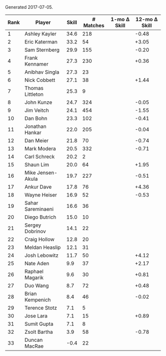 Generated 2017-07-05.

| Rank | Player            | Skill | # Matches | 1-mo Δ Skill | 12-mo Δ Skill |
|------|-------------------|-------|-----------|--------------|---------------|
|    1 | Ashley Kayler     |  34.6 |       218 |              |         -0.48 |
|    2 | Eric Katerman     |  33.2 |        54 |              |         +3.05 |
|    3 | Sam Sternberg     |  29.9 |       155 |              |         -0.20 |
|    4 | Frank Kennamer    |  27.3 |       230 |              |         +0.36 |
|    5 | Anibhav Singla    |  27.3 |        23 |              |               |
|    6 | Nick Cobbett      |  27.1 |        38 |              |         +1.44 |
|    7 | Thomas Littleton  |  25.3 |         9 |              |               |
|    8 | John Kunze        |  24.7 |       324 |              |         -0.05 |
|    9 | Jim Veitch        |  24.1 |       454 |              |         -1.55 |
|   10 | Dan Bohn          |  23.3 |       102 |              |         -0.41 |
|   11 | Jonathan Hankar   |  22.0 |       205 |              |         -0.04 |
|   12 | Dan Meier         |  21.8 |        70 |              |         -0.74 |
|   13 | Mark Modera       |  20.5 |       332 |              |         -0.71 |
|   14 | Carl Schreck      |  20.2 |         2 |              |               |
|   15 | Shaun Lim         |  20.0 |        64 |              |         +1.95 |
|   16 | Mike Jensen-Akula |  19.7 |       227 |              |         -0.51 |
|   17 | Ankur Dave        |  17.8 |        76 |              |         +4.36 |
|   18 | Wayne Heiser      |  16.9 |        52 |              |         -0.53 |
|   19 | Sahar Sareminaeni |  16.6 |        36 |              |               |
|   20 | Diego Butrich     |  15.0 |        10 |              |               |
|   21 | Sergey Dobrinov   |  14.1 |        22 |              |               |
|   22 | Craig Hollow      |  12.8 |        20 |              |               |
|   23 | Meldan Heaslip    |  12.1 |        31 |              |               |
|   24 | Josh Lebowitz     |  11.7 |        50 |              |         +4.12 |
|   25 | Nate Aden         |   9.9 |        37 |              |         +2.17 |
|   26 | Raphael Magarik   |   9.6 |        30 |              |         +0.81 |
|   27 | Duo Wang          |   8.7 |        72 |              |         +0.48 |
|   28 | Brian Kempenich   |   8.4 |        46 |              |         -0.02 |
|   29 | Terence Stotz     |   7.1 |         5 |              |               |
|   30 | Jose Lara         |   7.1 |        15 |              |         +0.89 |
|   31 | Sumit Gupta       |   7.1 |         8 |              |               |
|   32 | Zsolt Bartha      |   3.9 |        58 |              |         -0.78 |
|   33 | Duncan MacRae     |  -0.4 |        22 |              |               |